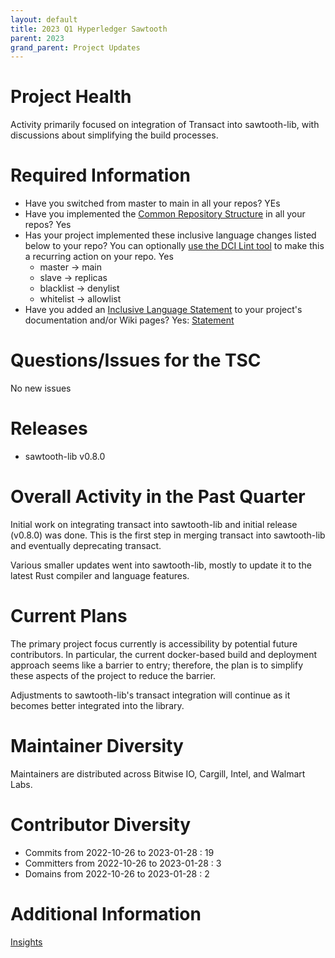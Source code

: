 ```yaml
---
layout: default
title: 2023 Q1 Hyperledger Sawtooth
parent: 2023
grand_parent: Project Updates
---
```


# Project Health

Activity primarily focused on integration of Transact into sawtooth-lib, with
discussions about simplifying the build processes.

# Required Information

- Have you switched from master to main in all your repos? YEs
- Have you implemented the [Common Repository
  Structure](../guidelines/repository-structure.md) in all your repos? Yes
- Has your project implemented these inclusive language changes listed below to
  your repo? You can optionally [use the DCI Lint
  tool](https://github.com/petermetz/gh-action-dci-lint#usage) to make this a
  recurring action on your repo. Yes
  - master → main
  - slave → replicas
  - blacklist → denylist
  - whitelist → allowlist
- Have you added an [Inclusive Language
  Statement](https://wiki.hyperledger.org/display/TSC/Inclusive+Language+Example)
  to your project's documentation and/or Wiki pages?
  Yes: [Statement](https://sawtooth.hyperledger.org/community/contributing.html#inclusive-language)


# Questions/Issues for the TSC

No new issues

# Releases

- sawtooth-lib v0.8.0

# Overall Activity in the Past Quarter

Initial work on integrating transact into sawtooth-lib and initial release
(v0.8.0) was done. This is the first step in merging transact into sawtooth-lib
and eventually deprecating transact.

Various smaller updates went into sawtooth-lib, mostly to update it to the
latest Rust compiler and language features.

# Current Plans

The primary project focus currently is accessibility by potential future
contributors. In particular, the current docker-based build and deployment
approach seems like a barrier to entry; therefore, the plan is to simplify
these aspects of the project to reduce the barrier.

Adjustments to sawtooth-lib's transact integration will continue as it becomes
better integrated into the library.

# Maintainer Diversity

Maintainers are distributed across Bitwise IO, Cargill, Intel, and Walmart Labs.

# Contributor Diversity

- Commits from 2022-10-26 to 2023-01-28 :  19
- Committers from 2022-10-26 to 2023-01-28 :  3
- Domains from 2022-10-26 to 2023-01-28 :  2

# Additional Information

[Insights](https://insights.lfx.linuxfoundation.org/projects/hyperledger%2Fsawtooth/dashboard;subTab=technical?time=%7B%22from%22:%222022-10-27T05:00:00.000Z%22,%22type%22:%22absolute%22,%22to%22:%222023-01-28T06:00:00.000Z%22%7D)

